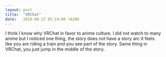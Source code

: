 ```yaml
---
layout: post
title:  "VRChat"
date:   2019-08-22 05:14:00 +0200
---
```


I think I know why VRChat in favor to anime culture. I did not watch to many anime but I noticed one thing, the story does not have a story arc it feels like you are riding a train and you see part of the story. Same thing in VRChat, you just jump in the middle of the story.